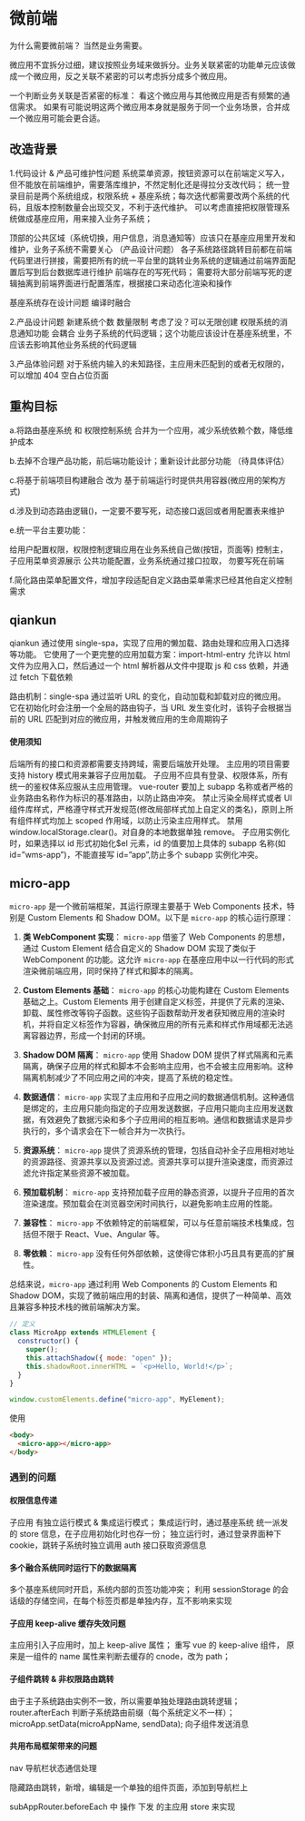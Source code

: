 # 微前端

为什么需要微前端？ 当然是业务需要。

微应用不宜拆分过细，建议按照业务域来做拆分。业务关联紧密的功能单元应该做成一个微应用，反之关联不紧密的可以考虑拆分成多个微应用。

一个判断业务关联是否紧密的标准：
看这个微应用与其他微应用是否有频繁的通信需求。
如果有可能说明这两个微应用本身就是服务于同一个业务场景，合并成一个微应用可能会更合适。

## 改造背景

1.代码设计 & 产品可维护性问题
系统菜单资源，按钮资源可以在前端定义写入，但不能放在前端维护，需要落库维护，不然定制化还是得拉分支改代码；
统一登录目前是两个系统组成，权限系统 + 基座系统；每次迭代都需要改两个系统的代码，且版本控制数量会出现交叉，不利于迭代维护。
可以考虑直接把权限管理系统做成基座应用，用来接入业务子系统；

顶部的公共区域（系统切换，用户信息，消息通知等）应该只在基座应用里开发和维护，业务子系统不需要关心 （产品设计问题）
各子系统路径跳转目前都在前端代码里进行拼接，需要把所有的统一平台里的跳转业务系统的逻辑通过前端界面配置后写到后台数据库进行维护
前端存在的写死代码；
需要将大部分前端写死的逻辑抽离到前端界面进行配置落库，根据接口来动态化渲染和操作

基座系统存在设计问题
编译时融合

2.产品设计问题
新建系统个数 数量限制 考虑了没？可以无限创建
权限系统的消息通知功能 会耦合 业务子系统的代码逻辑；这个功能应该设计在基座系统里，不应该去影响其他业务系统的代码逻辑

3.产品体验问题
对于系统内输入的未知路径，主应用未匹配到的或者无权限的，可以增加 404 空白占位页面

## 重构目标

a.将路由基座系统 和 权限控制系统 合并为一个应用，减少系统依赖个数，降低维护成本

b.去掉不合理产品功能，前后端功能设计；重新设计此部分功能 （待具体评估）

c.将基于前端项目构建融合 改为 基于前端运行时提供共用容器(微应用的架构方式)

d.涉及到动态路由逻辑()，一定要不要写死，动态接口返回或者用配置表来维护

e.统一平台主要功能：

给用户配置权限，权限控制逻辑应用在业务系统自己做(按钮，页面等)
控制主，子应用菜单资源展示
公共功能配置，业务系统通过接口拉取， 勿要写死在前端

f.简化路由菜单配置文件，增加字段适配自定义路由菜单需求已经其他自定义控制需求

## qiankun

qiankun 通过使用 single-spa，实现了应用的懒加载、路由处理和应用入口选择等功能。
它使用了一个更完整的应用加载方案：import-html-entry
允许以 html 文件为应用入口，然后通过一个 html 解析器从文件中提取 js 和 css 依赖，并通过 fetch 下载依赖

路由机制：single-spa 通过监听 URL 的变化，自动加载和卸载对应的微应用。
它在初始化时会注册一个全局的路由钩子，当 URL 发生变化时，该钩子会根据当前的 URL 匹配到对应的微应用，并触发微应用的生命周期钩子

#### 使用须知

后端所有的接口和资源都需要支持跨域，需要后端放开处理。
主应用的项目需要支持 history 模式用来兼容子应用加载。
子应用不应具有登录、权限体系，所有统一的鉴权体系应服从主应用管理。
vue-router 要加上 subapp 名称或者严格的业务路由名称作为标识的基准路由，以防止路由冲突。
禁止污染全局样式或者 UI 组件库样式，严格遵守样式开发规范(修改局部样式加上自定义的类名)，原则上所有组件样式均加上 scoped 作用域，以防止污染主应用样式。
禁用 window.localStorage.clear()。对自身的本地数据单独 remove。
子应用实例化时，如果选择以 id 形式初始化$el 元素，id 的值要加上具体的 subapp 名称(如 id=”wms-app”)，不能直接写 id=”app”,防止多个 subapp 实例化冲突。

## micro-app

`micro-app` 是一个微前端框架，其运行原理主要基于 Web Components 技术，特别是 Custom Elements 和 Shadow DOM。以下是 `micro-app` 的核心运行原理：

1. **类 WebComponent 实现**：
   `micro-app` 借鉴了 Web Components 的思想，通过 Custom Element 结合自定义的 Shadow DOM 实现了类似于 WebComponent 的功能。这允许 `micro-app` 在基座应用中以一行代码的形式渲染微前端应用，同时保持了样式和脚本的隔离。

2. **Custom Elements 基础**：
   `micro-app` 的核心功能构建在 Custom Elements 基础之上。Custom Elements 用于创建自定义标签，并提供了元素的渲染、卸载、属性修改等钩子函数。这些钩子函数帮助开发者获知微应用的渲染时机，并将自定义标签作为容器，确保微应用的所有元素和样式作用域都无法逃离容器边界，形成一个封闭的环境。

3. **Shadow DOM 隔离**：
   `micro-app` 使用 Shadow DOM 提供了样式隔离和元素隔离，确保子应用的样式和脚本不会影响主应用，也不会被主应用影响。这种隔离机制减少了不同应用之间的冲突，提高了系统的稳定性。

4. **数据通信**：
   `micro-app` 实现了主应用和子应用之间的数据通信机制。这种通信是绑定的，主应用只能向指定的子应用发送数据，子应用只能向主应用发送数据，有效避免了数据污染和多个子应用间的相互影响。通信和数据请求是异步执行的，多个请求会在下一帧合并为一次执行。

5. **资源系统**：
   `micro-app` 提供了资源系统的管理，包括自动补全子应用相对地址的资源路径、资源共享以及资源过滤。资源共享可以提升渲染速度，而资源过滤允许指定某些资源不被加载。

6. **预加载机制**：
   `micro-app` 支持预加载子应用的静态资源，以提升子应用的首次渲染速度。预加载会在浏览器空闲时间执行，以避免影响主应用的性能。

7. **兼容性**：
   `micro-app` 不依赖特定的前端框架，可以与任意前端技术栈集成，包括但不限于 React、Vue、Angular 等。

8. **零依赖**：
   `micro-app` 没有任何外部依赖，这使得它体积小巧且具有更高的扩展性。

总结来说，`micro-app` 通过利用 Web Components 的 Custom Elements 和 Shadow DOM，实现了微前端应用的封装、隔离和通信，提供了一种简单、高效且兼容多种技术栈的微前端解决方案。

```js
// 定义
class MicroApp extends HTMLElement {
  constructor() {
    super();
    this.attachShadow({ mode: "open" });
    this.shadowRoot.innerHTML = `<p>Hello, World!</p>`;
  }
}

window.customElements.define("micro-app", MyElement);
```

使用

```html
<body>
  <micro-app></micro-app>
</body>
```

### 遇到的问题

#### 权限信息传递

子应用 有独立运行模式 & 集成运行模式；
集成运行时，通过基座系统 统一派发的 store 信息，在子应用初始化时也存一份；
独立运行时，通过登录界面种下 cookie，跳转子系统时独立调用 auth 接口获取资源信息

#### 多个融合系统同时运行下的数据隔离

多个基座系统同时开启，系统内部的页签功能冲突；
利用 sessionStorage 的会话级的存储空间，在每个标签页都是单独内存，互不影响来实现

#### 子应用 keep-alive 缓存失效问题

主应用引入子应用时，加上 keep-alive 属性；
重写 vue 的 keep-alive 组件， 原来是一组件的 name 属性来判断去缓存的 cnode，改为 path；

#### 子组件跳转 & 非权限路由跳转

由于主子系统路由实例不一致，所以需要单独处理路由跳转逻辑；
router.afterEach 判断子系统路由前缀（每个系统定义不一样）；
microApp.setData(microAppName, sendData); 向子组件发送消息

#### 共用布局框架带来的问题

nav 导航栏状态通信处理

隐藏路由跳转，新增，编辑是一个单独的组件页面，添加到导航栏上

subAppRouter.beforeEach 中 操作 下发 的主应用 store 来实现

